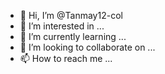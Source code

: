 - 👋 Hi, I’m @Tanmay12-col
- 👀 I’m interested in ...
- 🌱 I’m currently learning ...
- 💞️ I’m looking to collaborate on ...
- 📫 How to reach me ...

<!---
Tanmay12-col/Tanmay12-col is a ✨ special ✨ repository because its `README.md` (this file) appears on your GitHub profile.
You can click the Preview link to take a look at your changes.
--->
